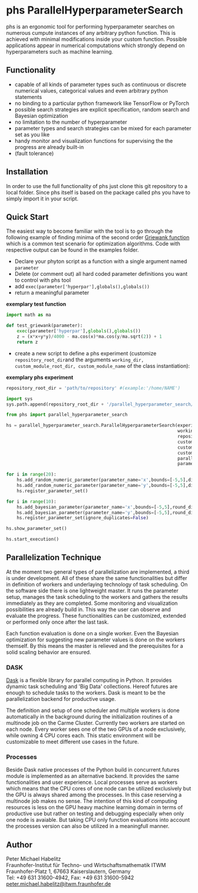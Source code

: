 # phs ParallelHyperparameterSearch

phs is an ergonomic tool for performing hyperparameter searches on numerous cumpute instances of any arbitrary python function. This is achieved with minimal modifications inside your custom function. Possible applications appear in numerical computations which strongly depend on hyperparameters such as machine learning.

## Functionality
+ capable of all kinds of parameter types such as continuous or discrete numerical values, categorical values and even arbitrary python statements
+ no binding to a particular python framework like TensorFlow or PyTorch
+ possible search strategies are explicit specification, random search and Bayesian optimization
+ no limitation to the number of hyperparameter
+ parameter types and search strategies can be mixed for each parameter set as you like
+ handy monitor and visualization functions for supervising the the progress are already built-in
+ (fault tolerance)

## Installation
In order to use the full functionality of phs just clone this git repository to a local folder. Since phs itself is based on the package called phs you have to simply import it in your script.

## Quick Start
The easiest way to become familiar with the tool is to go through the following example of finding minima of the second order [Griewank function][2] which is a common test scenario for optimization algorithms. Code with respective output can be found in the examples folder.

+ Declare your phyton script as a function with a single argument named ```parameter```
+ Delete (or comment out) all hard coded parameter definitions you want to control with phs tool
+ add ```exec(parameter['hyperpar'],globals(),globals())```
+ return a meaningful parameter

**exemplary test function**

```python
import math as ma

def test_griewank(parameter):
    exec(parameter['hyperpar'],globals(),globals())
    z = (x*x+y*y)/4000 - ma.cos(x)*ma.cos(y/ma.sqrt(2)) + 1
    return z
```
+ create a new script to define a phs experiment (customize ```repository_root_dir```and the arguments ```working_dir, custom_module_root_dir, custom_module_name``` of the class instantiation):

**exemplary phs experiment**

```python
repository_root_dir = 'path/to/repository' #(example:'/home/NAME')

import sys
sys.path.append(repository_root_dir + '/parallel_hyperparameter_search/phs')

from phs import parallel_hyperparameter_search

hs = parallel_hyperparameter_search.ParallelHyperparameterSearch(experiment_name='experiment_griewank_1',
                                                                 working_dir='/absolute/path/to/a/folder/your/experiments/should/be/saved',
                                                                 repository_root_dir,
                                                                 custom_module_root_dir='/absolute/path/to/root/dir/in/which/your/test_function/resides',
                                                                 custom_module_name='file_name_with_test_function_definition_(without_extension)',
                                                                 custom_function_name='test_griewank',
                                                                 parallelization='processes',
                                                                 parameter_data_types={'x':float,'y':float})

for i in range(20):
    hs.add_random_numeric_parameter(parameter_name='x',bounds=[-5,5],distribution='uniform',round_digits=3)
    hs.add_random_numeric_parameter(parameter_name='y',bounds=[-5,5],distribution='uniform',round_digits=3)
    hs.register_parameter_set()

for i in range(10):
    hs.add_bayesian_parameter(parameter_name='x',bounds=[-5,5],round_digits=3)
    hs.add_bayesian_parameter(parameter_name='y',bounds=[-5,5],round_digits=3)
    hs.register_parameter_set(ignore_duplicates=False)

hs.show_parameter_set()

hs.start_execution()
```




## Parallelization Technique
At the moment two general types of parallelization are implemented, a third is under development. All of these share the same functionalities but differ in definition of workers and underlaying technology of task scheduling. On the software side there is one lightweight master. It runs the parameter setup, manages the task scheduling to the workers and gathers the results immediately as they are completed. Some monitoring and visualization possibilities are already build in. This way the user can observe and evaluate the progress. These functionalities can be customized, extended or performed only once after the last task.

Each function evaluation is done on a single worker. Even the Bayesian optimization for suggesting new parameter values is done on the workers themself. By this means the master is relieved and the prerequisites for a solid scaling behavior are ensured.

### DASK
[Dask][1] is a flexible library for parallel computing in Python. It provides dynamic task scheduling and 'Big Data' collections. Hereof futures are enough to schedule tasks to the workers. Dask is meant to be the parallelization backend for productive usage.

The definition and setup of one scheduler and multiple workers is done automatically in the background during the initialization routines of a multinode job on the Carme Cluster. Currently two workers are started on each node. Every worker sees one of the two GPUs of a node exclusively, while owning 4 CPU cores each. This static environment will be customizable to meet different use cases in the future.

### Processes
Beside Dask native processes of the Python build in concurrent.futures module is implemented as an alternative backend. It provides the same functionalities and user experience. Local processes serve as workers which means that the CPU cores of one node can be utilized exclusively but the GPU is always shared among the processes. In this case reserving a multinode job makes no sense. The intention of this kind of computing resources is less on the GPU heavy machine learning domain in terms of productive use but rather on testing and debugging especially when only one node is avaiable. But taking CPU only function evaluations into account the processes version can also be utilized in a meaningfull manner.


[1]: http://docs.dask.org/en/latest/index.html "DASK"
[2]: https://en.wikipedia.org/wiki/Griewank_function "Griewank"

## Author

Peter Michael Habelitz  
Fraunhofer-Institut für Techno- und Wirtschaftsmathematik ITWM  
Fraunhofer-Platz 1, 67663 Kaiserslautern, Germany  
Tel: +49 631 31600-4942, Fax: +49 631 31600-5942  
<peter.michael.habelitz@itwm.fraunhofer.de>